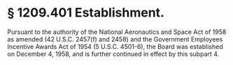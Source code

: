 # § 1209.401   Establishment.

Pursuant to the authority of the National Aeronautics and Space Act of 1958 as amended (42 U.S.C. 2457(f) and 2458) and the Government Employees Incentive Awards Act of 1954 (5 U.S.C. 4501-6), the Board was established on December 4, 1958, and is further continued in effect by this subpart 4.




